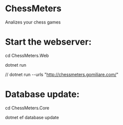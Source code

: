 # ChessMeters
Analizes your chess games

# Start the webserver:
cd ChessMeters.Web

dotnet run

// dotnet run --urls "http://chessmeters.gomiliare.com/"

# Database update:
cd ChessMeters.Core

dotnet ef database update
